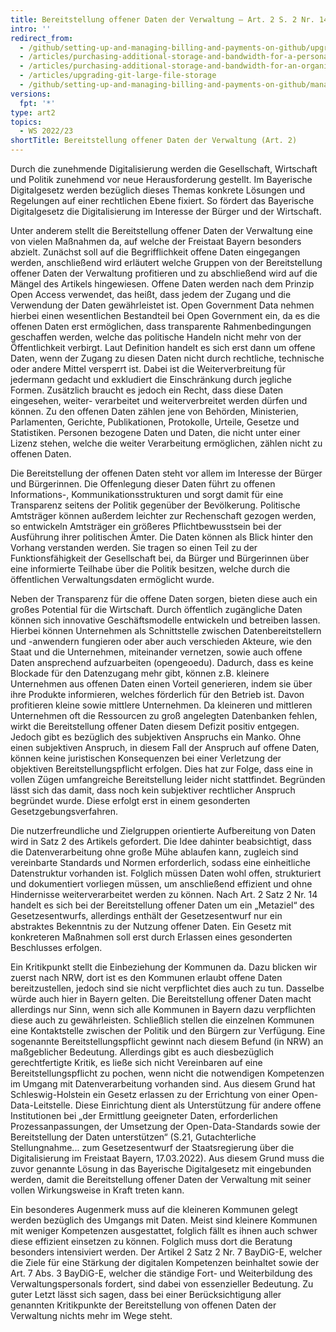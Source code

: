 ```yaml
---
title: Bereitstellung offener Daten der Verwaltung – Art. 2 S. 2 Nr. 14 BayDiG
intro: ''
redirect_from:
  - /github/setting-up-and-managing-billing-and-payments-on-github/upgrading-git-large-file-storage
  - /articles/purchasing-additional-storage-and-bandwidth-for-a-personal-account/
  - /articles/purchasing-additional-storage-and-bandwidth-for-an-organization/
  - /articles/upgrading-git-large-file-storage
  - /github/setting-up-and-managing-billing-and-payments-on-github/managing-billing-for-git-large-file-storage/upgrading-git-large-file-storage
versions:
  fpt: '*'
type: art2
topics:
  - WS 2022/23
shortTitle: Bereitstellung offener Daten der Verwaltung (Art. 2)
---
```


Durch die zunehmende Digitalisierung werden die Gesellschaft, Wirtschaft und Politik zunehmend vor neue Herausforderung gestellt. Im Bayerische Digitalgesetz werden bezüglich dieses Themas konkrete Lösungen und Regelungen auf einer rechtlichen Ebene fixiert. So fördert das Bayerische Digitalgesetz die Digitalisierung im Interesse der Bürger und der Wirtschaft. 

Unter anderem stellt die Bereitstellung offener Daten der Verwaltung eine von vielen Maßnahmen da, auf welche der Freistaat Bayern besonders abzielt. Zunächst soll auf die Begrifflichkeit offene Daten eingegangen werden, anschließend wird erläutert welche Gruppen von der Bereitstellung offener Daten der Verwaltung profitieren und zu abschließend wird auf die Mängel des Artikels hingewiesen. 
Offene Daten werden nach dem Prinzip Open Access verwendet, das heißt, dass jedem der Zugang und die Verwendung der Daten gewährleistet ist. Open Government Data nehmen hierbei einen wesentlichen Bestandteil bei Open Government ein, da es die offenen Daten erst ermöglichen, dass transparente Rahmenbedingungen geschaffen werden, welche das politische Handeln nicht mehr von der Öffentlichkeit verbirgt. Laut Definition handelt es sich erst dann um offene Daten, wenn der Zugang zu diesen Daten nicht durch rechtliche, technische oder andere Mittel versperrt ist. Dabei ist die Weiterverbreitung für jedermann gedacht und exkludiert die Einschränkung durch jegliche Formen. Zusätzlich braucht es jedoch ein Recht, dass diese Daten eingesehen, weiter- verarbeitet und weiterverbreitet werden dürfen und können. Zu den offenen Daten zählen jene von Behörden, Ministerien, Parlamenten, Gerichte, Publikationen, Protokolle, Urteile, Gesetze und Statistiken. Personen bezogene Daten und Daten, die nicht unter einer Lizenz stehen, welche die weiter Verarbeitung ermöglichen, zählen nicht zu offenen Daten. 

Die Bereitstellung der offenen Daten steht vor allem im Interesse der Bürger und Bürgerinnen. Die Offenlegung dieser Daten führt zu offenen Informations-, Kommunikationsstrukturen und sorgt damit für eine Transparenz seitens der Politik gegenüber der Bevölkerung. Politische Amtsträger können außerdem leichter zur Rechenschaft gezogen werden, so entwickeln Amtsträger ein größeres Pflichtbewusstsein bei der Ausführung ihrer politischen Ämter. Die Daten können als Blick hinter den Vorhang verstanden werden. Sie tragen so einen Teil zu der Funktionsfähigkeit der Gesellschaft bei, da Bürger und Bürgerinnen über eine informierte Teilhabe über die Politik besitzen, welche durch die öffentlichen Verwaltungsdaten ermöglicht wurde. 

Neben der Transparenz für die offene Daten sorgen, bieten diese auch ein großes Potential für die Wirtschaft. Durch öffentlich zugängliche Daten können sich innovative Geschäftsmodelle entwickeln und betreiben lassen. Hierbei können Unternehmen als Schnittstelle zwischen Datenbereitstellern und -anwendern fungieren oder aber auch verschieden Akteure, wie den Staat und die Unternehmen, miteinander vernetzen, sowie auch offene Daten ansprechend aufzuarbeiten (opengeoedu). Dadurch, dass es keine Blockade für den Datenzugang mehr gibt, können z.B. kleinere Unternehmen aus offenen Daten einen Vorteil generieren, indem sie über ihre Produkte informieren, welches förderlich für den Betrieb ist. Davon profitieren kleine sowie mittlere Unternehmen. 
Da kleineren und mittleren Unternehmen oft die Ressourcen zu groß angelegten Datenbanken fehlen, wirkt die Bereitstellung offener Daten diesem Defizit positiv entgegen. Jedoch gibt es bezüglich des subjektiven Anspruchs ein Manko. Ohne einen subjektiven Anspruch, in diesem Fall der Anspruch auf offene Daten, können keine juristischen Konsequenzen bei einer Verletzung der objektiven Bereitstellungspflicht erfolgen. Dies hat zur Folge, dass eine in vollen Zügen umfangreiche Bereitstellung leider nicht stattfindet. Begründen lässt sich das damit, dass noch kein subjektiver rechtlicher Anspruch begründet wurde. Diese erfolgt erst in einem gesonderten Gesetzgebungsverfahren. 

Die nutzerfreundliche und Zielgruppen orientierte Aufbereitung von Daten wird in Satz 2 des Artikels gefordert. Die Idee dahinter beabsichtigt, dass die Datenverarbeitung ohne große Mühe ablaufen kann, zugleich sind vereinbarte Standards und Normen erforderlich, sodass eine einheitliche Datenstruktur vorhanden ist. Folglich müssen Daten wohl offen, strukturiert und dokumentiert vorliegen müssen, um anschließend effizient und ohne Hindernisse weiterverarbeitet werden zu können. Nach Art. 2 Satz 2 Nr. 14 handelt es sich bei der Bereitstellung offener Daten um ein „Metaziel“ des Gesetzesentwurfs, allerdings enthält der Gesetzesentwurf nur ein abstraktes Bekenntnis zu der Nutzung offener Daten. Ein Gesetz mit konkreteren Maßnahmen soll erst durch Erlassen eines gesonderten Beschlusses erfolgen.

Ein Kritikpunkt stellt die Einbeziehung der Kommunen da. Dazu blicken wir zuerst nach NRW, dort ist es den Kommunen erlaubt offene Daten bereitzustellen, jedoch sind sie nicht verpflichtet dies auch zu tun. Dasselbe würde auch hier in Bayern gelten. Die Bereitstellung offener Daten macht allerdings nur Sinn, wenn sich alle Kommunen in Bayern dazu verpflichten diese auch zu gewährleisten. Schließlich stellen die einzelnen Kommunen eine Kontaktstelle zwischen der Politik und den Bürgern zur Verfügung. Eine sogenannte Bereitstellungspflicht gewinnt nach diesem Befund (in NRW) an maßgeblicher Bedeutung. Allerdings gibt es auch diesbezüglich gerechtfertigte Kritik, es ließe sich nicht Vereinbaren auf eine Bereitstellungspflicht zu pochen, wenn nicht die notwendigen Kompetenzen im Umgang mit Datenverarbeitung vorhanden sind. Aus diesem Grund hat Schleswig-Holstein ein Gesetz erlassen zu der Errichtung von einer Open-Data-Leitstelle. Diese Einrichtung dient als Unterstützung für andere offene Institutionen bei „der Ermittlung geeigneter Daten, erforderlichen Prozessanpassungen, der Umsetzung der Open-Data-Standards sowie der Bereitstellung der Daten unterstützen“ (S.21, Gutachterliche Stellungnahme... zum Gesetzesentwurf der Staatsregierung über die Digitalisierung im Freistaat Bayern, 17.03.2022). Aus diesem Grund muss die zuvor genannte Lösung in das Bayerische Digitalgesetz mit eingebunden werden, damit die Bereitstellung offener Daten der Verwaltung mit seiner vollen Wirkungsweise in Kraft treten kann. 

Ein besonderes Augenmerk muss auf die kleineren Kommunen gelegt werden bezüglich des Umgangs mit Daten. Meist sind kleinere Kommunen mit weniger Kompetenzen ausgestattet, folglich fällt es ihnen auch schwer diese effizient einsetzen zu können. Folglich muss dort die Beratung besonders intensiviert werden. Der Artikel 2 Satz 2 Nr. 7 BayDiG-E, welcher die Ziele für eine Stärkung der digitalen Kompetenzen beinhaltet sowie der Art. 7 Abs. 3 BayDiG-E, welcher die ständige Fort- und Weiterbildung des Verwaltungspersonals fordert, sind dabei von essenzieller Bedeutung. Zu guter Letzt lässt sich sagen, dass bei einer Berücksichtigung aller genannten Kritikpunkte der Bereitstellung von offenen Daten der Verwaltung nichts mehr im Wege steht. 

